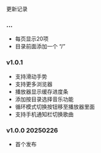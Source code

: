 更新记录

### ...
 * 每页显示20项
 * 目录前面添加一个 “/”

### v1.0.1
 * 支持滑动手势
 * 支持更多浏览器
 * 播放器显示缓存进度条
 * 添加按目录选择音乐功能
 * 循环模式切换按钮移至播放器里面
 * 支持手机通知栏切换歌曲

### v1.0.0 20250226
 * 首个发布
